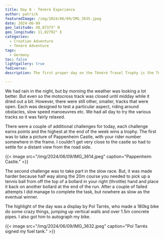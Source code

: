 ```yaml
---
title: Day 0 - Ténéré Experience
author: patrick
featuredImage: ⁨/img⁩/2024⁩/06/09⁩/IMG_3635.jpeg
date: 2024-06-09
geo_latitude: 48,87373° N
geo_longitude: 11,02792° E
categories:
  - Croatian Adventure
  - Ténéré Adventure
tags:
  - Germany
toc: false
lightgallery: true
fediverse:
description: The first proper day on the Ténéré Travel Trophy is the Ténéré Experience. At a motocross track near the campsite routes of different terrain are marked out. 

---
```


We had rain in the night, but by morning the weather was looking a lot better. But even so the motocross track was closed until midday while it dried out a bit. However, there were still other, smaller, tracks that were open. Each was designed to test a particular aspect, riding around obstacles, slow speed manoeuvres etc. We had all day to try the various tracks so it was fairly relaxed. 

There were a couple of additional challenges for today, each challenge earns points and the highest at the end of the week wins a trophy. The first was to take a picture of Pappenheim Castle, with your rider number somewhere in the frame. I couldn’t get very close to the castle so had to settle for a distant view from the road side. 

{{< image src="/img/2024/06/09/IMG_3614.jpeg" caption="Pappenheim Castle." >}}

The second challenge was to take part in the slow race. But, it was made harder because half way along the 20m course you needed to pick up a tennis ball from off the top of a bollard in your right (throttle) hand and place it back on another bollard at the end of the run. After a couple of failed attempts I did manage to complete the task, but nowhere as slow as the eventual winner. 

The highlight of the day was a display by Pol Tarrés, who made a 180kg bike do some crazy things, jumping up vertical walls and over 1.5m concrete pipes. I also got him to autograph my bike.

{{< image src="/img/2024/06/09/IMG_3632.jpeg" caption="Pol Tarrés signed my fuel tank." >}}